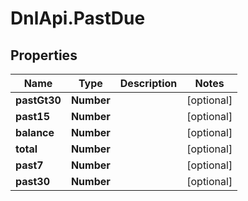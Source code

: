 # DnlApi.PastDue

## Properties
Name | Type | Description | Notes
------------ | ------------- | ------------- | -------------
**pastGt30** | **Number** |  | [optional] 
**past15** | **Number** |  | [optional] 
**balance** | **Number** |  | [optional] 
**total** | **Number** |  | [optional] 
**past7** | **Number** |  | [optional] 
**past30** | **Number** |  | [optional] 


